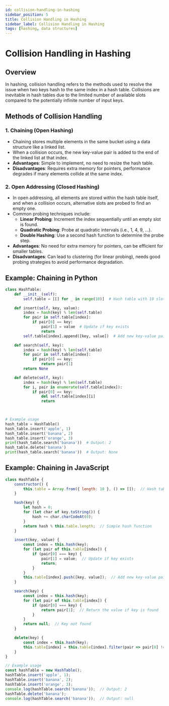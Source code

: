 ```yaml
---
id: collision-handling-in-hashing
sidebar_position: 5
title: Collision Handling in Hashing
sidebar_label: Collision Handling in Hashing
tags: [hashing, data structures]
---
```


# Collision Handling in Hashing

## Overview
In hashing, collision handling refers to the methods used to resolve the issue when two keys hash to the same index in a hash table. Collisions are inevitable in hash tables due to the limited number of available slots compared to the potentially infinite number of input keys.

## Methods of Collision Handling

### 1. Chaining (Open Hashing)
- Chaining stores multiple elements in the same bucket using a data structure like a linked list.
- When a collision occurs, the new key-value pair is added to the end of the linked list at that index.
- **Advantages**: Simple to implement, no need to resize the hash table.
- **Disadvantages**: Requires extra memory for pointers, performance degrades if many elements collide at the same index.

### 2. Open Addressing (Closed Hashing)
- In open addressing, all elements are stored within the hash table itself, and when a collision occurs, alternative slots are probed to find an empty one.
- Common probing techniques include:
  - **Linear Probing**: Increment the index sequentially until an empty slot is found.
  - **Quadratic Probing**: Probe at quadratic intervals (i.e., 1, 4, 9, ...).
  - **Double Hashing**: Use a second hash function to determine the probe step.
- **Advantages**: No need for extra memory for pointers, can be efficient for smaller tables.
- **Disadvantages**: Can lead to clustering (for linear probing), needs good probing strategies to avoid performance degradation.

## Example: Chaining in Python

```python
class HashTable:
    def __init__(self):
        self.table = [[] for _ in range(10)]  # Hash table with 10 slots

    def insert(self, key, value):
        index = hash(key) % len(self.table)
        for pair in self.table[index]:
            if pair[0] == key:
                pair[1] = value  # Update if key exists
                return
        self.table[index].append([key, value])  # Add new key-value pair

    def search(self, key):
        index = hash(key) % len(self.table)
        for pair in self.table[index]:
            if pair[0] == key:
                return pair[1]
        return None

    def delete(self, key):
        index = hash(key) % len(self.table)
        for i, pair in enumerate(self.table[index]):
            if pair[0] == key:
                del self.table[index][i]
                return

            

# Example usage
hash_table = HashTable()
hash_table.insert('apple', 1)
hash_table.insert('banana', 2)
hash_table.insert('orange', 3)
print(hash_table.search('banana'))  # Output: 2
hash_table.delete('banana')
print(hash_table.search('banana'))  # Output: None

```

## Example: Chaining in JavaScript

```javascript
class HashTable {
    constructor() {
        this.table = Array.from({ length: 10 }, () => []);  // Hash table with 10 slots
    }

    hash(key) {
        let hash = 0;
        for (let char of key.toString()) {
            hash += char.charCodeAt(0);
        }
        return hash % this.table.length;  // Simple hash function
    }

    insert(key, value) {
        const index = this.hash(key);
        for (let pair of this.table[index]) {
            if (pair[0] === key) {
                pair[1] = value;  // Update if key exists
                return;
            }
        }
        this.table[index].push([key, value]);  // Add new key-value pair
    }

    search(key) {
        const index = this.hash(key);
        for (let pair of this.table[index]) {
            if (pair[0] === key) {
                return pair[1];  // Return the value if key is found
            }
        }
        return null;  // Key not found
    }

    delete(key) {
        const index = this.hash(key);
        this.table[index] = this.table[index].filter(pair => pair[0] !== key);  // Remove the key-value pair
    }
}

// Example usage
const hashTable = new HashTable();
hashTable.insert('apple', 1);
hashTable.insert('banana', 2);
hashTable.insert('orange', 3);
console.log(hashTable.search('banana'));  // Output: 2
hashTable.delete('banana');
console.log(hashTable.search('banana'));  // Output: null
```
